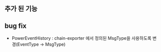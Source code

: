 

## 추가 된 기능

## bug fix 

- PowerEventHistory : chain-exporter 에서 정의된 MsgType을 사용하도록 변경(EventType -> MsgType)